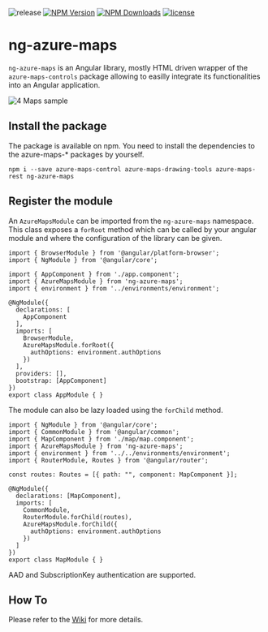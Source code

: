 ![release](https://github.com/arnaudleclerc/ng-azure-maps/workflows/release/badge.svg?branch=main) [![NPM Version](https://img.shields.io/npm/v/ng-azure-maps.svg?style=flat)](https://www.npmjs.com/package/ng-azure-maps) [![NPM Downloads](https://img.shields.io/npm/dm/ng-azure-maps.svg?style=flat)](https://www.npmjs.com/package/ng-azure-maps) [![license](https://img.shields.io/npm/l/ng-azure-maps.svg?style=flat)](https://github.com/arnaudleclerc/ng-azure-maps/blob/develop/LICENSE)

# ng-azure-maps 

`ng-azure-maps` is an Angular library, mostly HTML driven wrapper of the `azure-maps-controls` package allowing to easilly integrate its functionalities into an Angular application.

![4 Maps sample](./assets/4mapssample.png)

## Install the package

The package is available on npm. You need to install the dependencies to the azure-maps-* packages by yourself.

```
npm i --save azure-maps-control azure-maps-drawing-tools azure-maps-rest ng-azure-maps
```

## Register the module

An `AzureMapsModule` can be imported from the `ng-azure-maps` namespace. This class exposes a `forRoot` method which can be called by your angular module and where the configuration of the library can be given.

```
import { BrowserModule } from '@angular/platform-browser';
import { NgModule } from '@angular/core';

import { AppComponent } from './app.component';
import { AzureMapsModule } from 'ng-azure-maps';
import { environment } from '../environments/environment';

@NgModule({
  declarations: [
    AppComponent
  ],
  imports: [
    BrowserModule,
    AzureMapsModule.forRoot({
      authOptions: environment.authOptions
    })
  ],
  providers: [],
  bootstrap: [AppComponent]
})
export class AppModule { }
```

The module can also be lazy loaded using the `forChild` method. 

```
import { NgModule } from '@angular/core';
import { CommonModule } from '@angular/common';
import { MapComponent } from './map/map.component';
import { AzureMapsModule } from 'ng-azure-maps';
import { environment } from '../../environments/environment';
import { RouterModule, Routes } from '@angular/router';

const routes: Routes = [{ path: "", component: MapComponent }];

@NgModule({
  declarations: [MapComponent],
  imports: [
    CommonModule,
    RouterModule.forChild(routes),
    AzureMapsModule.forChild({
      authOptions: environment.authOptions
    })
  ]
})
export class MapModule { }
```

AAD and SubscriptionKey authentication are supported.

## How To

Please refer to the [Wiki](https://github.com/arnaudleclerc/ng-azure-maps/wiki) for more details.
